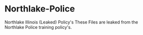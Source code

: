 # Northlake-Police
Northlake Illinois (Leaked) Policy's 
These Files are leaked from the Northlake Police training policy's.
